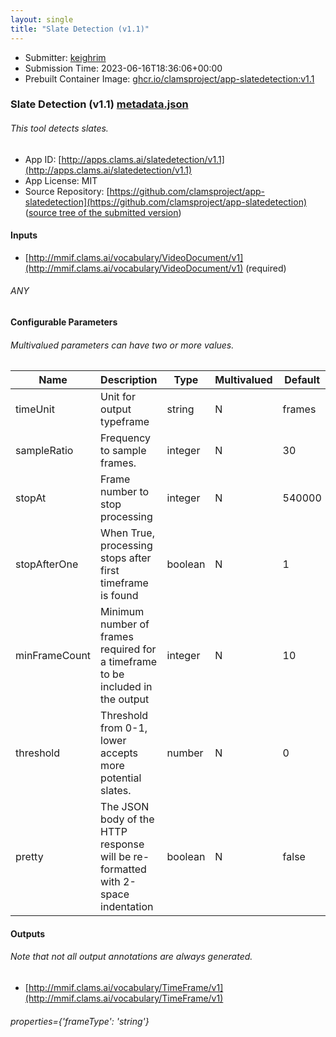 ```yaml
---
layout: single
title: "Slate Detection (v1.1)"
---
```

* Submitter: [keighrim](https://github.com/keighrim)
* Submission Time: 2023-06-16T18:36:06+00:00
* Prebuilt Container Image: [ghcr.io/clamsproject/app-slatedetection:v1.1](https://github.com/clamsproject/app-slatedetection/pkgs/container/app-slatedetection/v1.1)


### Slate Detection (v1.1) [metadata.json](metadata.json)
###### This tool detects slates.

* App ID: [http://apps.clams.ai/slatedetection/v1.1](http://apps.clams.ai/slatedetection/v1.1)
* App License: MIT
* Source Repository: [https://github.com/clamsproject/app-slatedetection](https://github.com/clamsproject/app-slatedetection) ([source tree of the submitted version](https://github.com/clamsproject/app-slatedetection/tree/v1.1))


#### Inputs
* [http://mmif.clams.ai/vocabulary/VideoDocument/v1](http://mmif.clams.ai/vocabulary/VideoDocument/v1) (required)
###### ANY


#### Configurable Parameters
###### Multivalued parameters can have two or more values.

|Name|Description|Type|Multivalued|Default|Choices|
|----|-----------|----|-----------|-------|-------|
|timeUnit|Unit for output typeframe|string|N|frames|**_`frames`_**, `milliseconds`|
|sampleRatio|Frequency to sample frames.|integer|N|30||
|stopAt|Frame number to stop processing|integer|N|540000||
|stopAfterOne|When True, processing stops after first timeframe is found|boolean|N|1|`false`, `true`|
|minFrameCount|Minimum number of frames required for a timeframe to be included in the output|integer|N|10||
|threshold|Threshold from 0-1, lower accepts more potential slates.|number|N|0||
|pretty|The JSON body of the HTTP response will be re-formatted with 2-space indentation|boolean|N|false|**_`false`_**, `true`|


#### Outputs
###### Note that not all output annotations are always generated.
* [http://mmif.clams.ai/vocabulary/TimeFrame/v1](http://mmif.clams.ai/vocabulary/TimeFrame/v1) 
###### properties={'frameType': 'string'}
